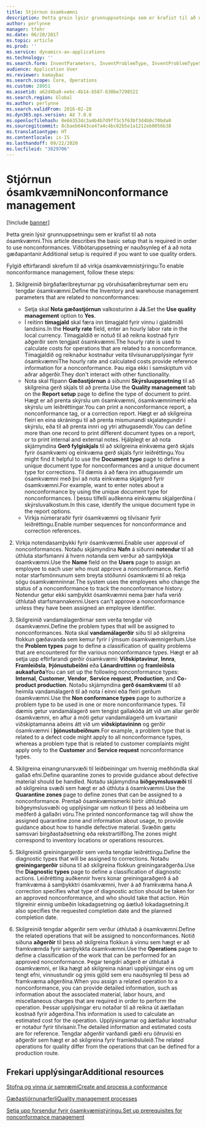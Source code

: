 ```yaml
---
title: Stjórnun ósamkvæmni
description: Þetta grein lýsir grunnuppsetningu sem er krafist til að nota ósamkvæmni. Viðbótaruppsetning er nauðsynleg ef á að nota gæðapantanir.
author: perlynne
manager: tfehr
ms.date: 06/20/2017
ms.topic: article
ms.prod: ''
ms.service: dynamics-ax-applications
ms.technology: ''
ms.search.form: InventParameters, InventProblemType, InventProblemTypeSetup, InventQuarantineZone, InventTestDiagnosticType, InventTestReportSetup, SysUserManagement, InventTestRelatedOperations
audience: Application User
ms.reviewer: kamaybac
ms.search.scope: Core, Operations
ms.custom: 28951
ms.assetid: a62d4ba8-eebc-4b14-b587-630be7298522
ms.search.region: Global
ms.author: perlynne
ms.search.validFrom: 2016-02-28
ms.dyn365.ops.version: AX 7.0.0
ms.openlocfilehash: 0e66353dc3a4b4b7d9ff3c5f63bf3d4b0c70bda0
ms.sourcegitcommit: 8cbaeb6443ce47a4c4bc02b5e1a1212eb0056b38
ms.translationtype: HT
ms.contentlocale: is-IS
ms.lasthandoff: 09/22/2020
ms.locfileid: "3829706"
---
```

# <a name="nonconformance-management"></a><span data-ttu-id="60b4a-104">Stjórnun ósamkvæmni</span><span class="sxs-lookup"><span data-stu-id="60b4a-104">Nonconformance management</span></span>

[!include [banner](../includes/banner.md)]

<span data-ttu-id="60b4a-105">Þetta grein lýsir grunnuppsetningu sem er krafist til að nota ósamkvæmni.</span><span class="sxs-lookup"><span data-stu-id="60b4a-105">This article describes the basic setup that is required in order to use nonconformances.</span></span> <span data-ttu-id="60b4a-106">Viðbótaruppsetning er nauðsynleg ef á að nota gæðapantanir.</span><span class="sxs-lookup"><span data-stu-id="60b4a-106">Additional setup is required if you want to use quality orders.</span></span>

<span data-ttu-id="60b4a-107">Fylgið eftirfarandi skrefum til að virkja ósamkvæmnistýringu:</span><span class="sxs-lookup"><span data-stu-id="60b4a-107">To enable nonconformance management, follow these steps:</span></span>

1.  <span data-ttu-id="60b4a-108">Skilgreinið birgðafæribreyturnar pg vöruhúsafæribreyturnar sem eru tengdar ósamkvæmni.</span><span class="sxs-lookup"><span data-stu-id="60b4a-108">Define the Inventory and warehouse management parameters that are related to nonconformances:</span></span>
    -   <span data-ttu-id="60b4a-109">Setja skal **Nota gæðastjórnun** valkosturinn á **Já**.</span><span class="sxs-lookup"><span data-stu-id="60b4a-109">Set the **Use quality management** option to **Yes**.</span></span>
    -   <span data-ttu-id="60b4a-110">Í reitinn **tímagjald** skal færa inn tímagjald fyrir vinnu í gjaldmiðli landsins.</span><span class="sxs-lookup"><span data-stu-id="60b4a-110">In the **Hourly rate** field, enter an hourly labor rate in the local currency.</span></span> <span data-ttu-id="60b4a-111">Tímagjaldið er notuð til að reikna kostnað fyrir aðgerðir sem tengjast ósamkvæmni.</span><span class="sxs-lookup"><span data-stu-id="60b4a-111">The hourly rate is used to calculate costs for operations that are related to a nonconformance.</span></span> <span data-ttu-id="60b4a-112">Tímagjaldið og reiknaður kostnaður veita tilvísunarupplýsingar fyrir ósamkvæmni</span><span class="sxs-lookup"><span data-stu-id="60b4a-112">The hourly rate and calculated costs provide reference information for a nonconformance.</span></span> <span data-ttu-id="60b4a-113">Þau eiga ekki í samskiptum við aðrar aðgerðir.</span><span class="sxs-lookup"><span data-stu-id="60b4a-113">They don't interact with other functionality.</span></span>
    -   <span data-ttu-id="60b4a-114">Nota skal flipann **Gæðastjórnun** á síðunni **Skýrsluuppsetning** til að skilgreina gerð skjals til að prenta.</span><span class="sxs-lookup"><span data-stu-id="60b4a-114">Use the **Quality management** tab on the **Report setup** page to define the type of document to print.</span></span> <span data-ttu-id="60b4a-115">Hægt er að prenta skýrslu um ósamkvæmni, ósamkvæmnimerki eða skýrslu um leiðréttingar.</span><span class="sxs-lookup"><span data-stu-id="60b4a-115">You can print a nonconformance report, a nonconformance tag, or a correction report.</span></span> <span data-ttu-id="60b4a-116">Hægt er að skilgreina fleiri en eina skráningu til að prenta mismunandi skjalategundir í skýrslu, eða til að prenta innri og ytri athugasemdir.</span><span class="sxs-lookup"><span data-stu-id="60b4a-116">You can define more than one record to print different document types on a report, or to print internal and external notes.</span></span> <span data-ttu-id="60b4a-117">Hjálplegt er að nota skjámyndina **Gerð fylgiskjals** til að skilgreina einkvæma gerð skjals fyrir ósamkvæmi og einkvæma gerð skjals fyrir leiðréttingu.</span><span class="sxs-lookup"><span data-stu-id="60b4a-117">You might find it helpful to use the **Document type** page to define a unique document type for nonconformances and a unique document type for corrections.</span></span> <span data-ttu-id="60b4a-118">Til dæmis á að færa inn athugasemdir um ósamkvæmni með því að nota einkvæma skjalgerð fyrir ósamkvæmni.</span><span class="sxs-lookup"><span data-stu-id="60b4a-118">For example, want to enter notes about a nonconformance by using the unique document type for nonconformances.</span></span> <span data-ttu-id="60b4a-119">Í þessu tilfelli auðkenna einkvæmu skjalgerðina í skýrsluvalkostum.</span><span class="sxs-lookup"><span data-stu-id="60b4a-119">In this case, identify the unique document type in the report options.</span></span>
    -   <span data-ttu-id="60b4a-120">Virkja númeraraðir fyrir ósamkvæmni og tilvísanir fyrir leiðréttingu.</span><span class="sxs-lookup"><span data-stu-id="60b4a-120">Enable number sequences for nonconformance and correction references.</span></span>

2.  <span data-ttu-id="60b4a-121">Virkja notendasamþykki fyrir ósamkvæmni.</span><span class="sxs-lookup"><span data-stu-id="60b4a-121">Enable user approval of nonconformances.</span></span> <span data-ttu-id="60b4a-122">Notaðu skjámyndina **Nafn** á síðunni **notendur** til að úthluta starfsmanni á hvern notanda sem verður að samþykkja ósamkvæmni.</span><span class="sxs-lookup"><span data-stu-id="60b4a-122">Use the **Name** field on the **Users** page to assign an employee to each user who must approve a nonconformance.</span></span> <span data-ttu-id="60b4a-123">Kerfið notar starfsmönnunum sem breyta stöðunni ósamkvæmi til að rekja sögu ósamkvæmninnar.</span><span class="sxs-lookup"><span data-stu-id="60b4a-123">The system uses the employees who change the status of a noncomformance to track the nonconformance history.</span></span> <span data-ttu-id="60b4a-124">Notendur getur ekki samþykkt ósamkvæmni nema þær hafa verið úthlutað starfsmannakenni.</span><span class="sxs-lookup"><span data-stu-id="60b4a-124">Users can't approve a nonconformance unless they have been assigned an employee identifier.</span></span>
3.  <span data-ttu-id="60b4a-125">Skilgreinið vandamálagerðirnar sem verða tengdar við ósamkvæmni.</span><span class="sxs-lookup"><span data-stu-id="60b4a-125">Define the problem types that will be assigned to nonconformances.</span></span> <span data-ttu-id="60b4a-126">Nota skal **vandamálagerðir** síðu til að skilgreina flokkun gæðavanda sem kemur fyrir í ýmsum ósamkvæmnigerðum.</span><span class="sxs-lookup"><span data-stu-id="60b4a-126">Use the **Problem types** page to define a classification of quality problems that are encountered for the various nonconformance types.</span></span> <span data-ttu-id="60b4a-127">Hægt er að setja upp eftirfarandi gerðir ósamkvæmi: **Viðskiptavinur**, **Innra**, **Framleiðsla**, **Þjónustubeiðni** eða **Lánardrottinn** og **framleiðsla aukaafurða**</span><span class="sxs-lookup"><span data-stu-id="60b4a-127">You can set up the following nonconformance types: **Internal**, **Customer**, **Vendor**, **Service request**, **Production**, and **Co-product production**.</span></span> <span data-ttu-id="60b4a-128">Notaðu skjámyndina **gerð ósamkvæmi** til að heimila vandamálagerð til að nota í einni eða fleiri gerðum ósamkvæmni.</span><span class="sxs-lookup"><span data-stu-id="60b4a-128">Use the **Non conformance types** page to authorize a problem type to be used in one or more nonconformance types.</span></span> <span data-ttu-id="60b4a-129">Til dæmis getur vandamálagerð sem tengist gallakóða átt við um allar gerðir ósamkvæmni, en aftur á móti getur vandamálagerð um kvartanir viðskiptamanna aðeins átt við um **viðskiptavininn** og gerðir ósamkvæmni í **þjónustubeiðnum**.</span><span class="sxs-lookup"><span data-stu-id="60b4a-129">For example, a problem type that is related to a defect code might apply to all nonconformance types, whereas a problem type that is related to customer complaints might apply only to the **Customer** and **Service request** nonconformance types.</span></span>
4.  <span data-ttu-id="60b4a-130">Skilgreina einangrunarsvæði til leiðbeiningar um hvernig meðhöndla skal gallað efni.</span><span class="sxs-lookup"><span data-stu-id="60b4a-130">Define quarantine zones to provide guidance about defective material should be handled.</span></span> <span data-ttu-id="60b4a-131">Notaðu skjámyndina **biðgeymslusvæði** til að skilgreina svæði sem hægt er að úthluta á ósamkvæmni.</span><span class="sxs-lookup"><span data-stu-id="60b4a-131">Use the **Quarantine zones** page to define zones that can be assigned to a nonconformance.</span></span> <span data-ttu-id="60b4a-132">Prentað ósamkvæmismerki birtir úthlutað biðgeymslusvæði og upplýsingar um notkun til þess að leiðbeina um meðferð á gallaðri vöru.</span><span class="sxs-lookup"><span data-stu-id="60b4a-132">The printed nonconformance tag will show the assigned quarantine zone and information about usage, to provide guidance about how to handle defective material.</span></span> <span data-ttu-id="60b4a-133">Svæðin gætu samsvari birgðastaðsetning eða rekstrartilföng.</span><span class="sxs-lookup"><span data-stu-id="60b4a-133">The zones might correspond to inventory locations or operations resources.</span></span>
5.  <span data-ttu-id="60b4a-134">Skilgreinið greiningargerðir sem verða tengdar leiðréttingu.</span><span class="sxs-lookup"><span data-stu-id="60b4a-134">Define the diagnostic types that will be assigned to corrections.</span></span> <span data-ttu-id="60b4a-135">Notaðu **greiningargerðir** síðuna til að skilgreina flokkun greiningaraðgerða.</span><span class="sxs-lookup"><span data-stu-id="60b4a-135">Use the **Diagnostic types** page to define a classification of diagnostic actions.</span></span> <span data-ttu-id="60b4a-136">Leiðrétting auðkennir hvers konar greiningaraðgerð á að framkvæma á samþykktri ósamkvæmni, hver á að framkvæma hana.</span><span class="sxs-lookup"><span data-stu-id="60b4a-136">A correction specifies what type of diagnostic action should be taken for an approved nonconformance, and who should take that action.</span></span> <span data-ttu-id="60b4a-137">Hún tilgreinir einnig umbeðin lokadagsetning og áætluð lokadagsetning.</span><span class="sxs-lookup"><span data-stu-id="60b4a-137">It also specifies the requested completion date and the planned completion date.</span></span>
6.  <span data-ttu-id="60b4a-138">Skilgreinið tengdar aðgerðir sem verður úthlutað á ósamkvæmni.</span><span class="sxs-lookup"><span data-stu-id="60b4a-138">Define the related operations that will be assigned to nonconformances.</span></span> <span data-ttu-id="60b4a-139">Notið síðuna **aðgerðir** til þess að skilgreina flokkun á vinnu sem hægt er að framkvæmda fyrir samþykkta ósamkvæmni.</span><span class="sxs-lookup"><span data-stu-id="60b4a-139">Use the **Operations** page to define a classification of the work that can be performed for an approved nonconformance.</span></span> <span data-ttu-id="60b4a-140">Þegar tengdri aðgerð er úthlutað á ósamkvæmni, er líka hægt að skilgreina nánari upplýsingar eins og um tengt efni, vinnustundir og ýmis gjöld sem eru nauðsynleg til þess að framkvæma aðgerðina.</span><span class="sxs-lookup"><span data-stu-id="60b4a-140">When you assign a related operation to a nonconformance, you can provide detailed information, such as information about the associated material, labor hours, and miscellaneous charges that are required in order to perform the operation.</span></span> <span data-ttu-id="60b4a-141">Þessar upplýsingar eru notaðar til að reikna út áætlaðan kostnað fyrir aðgerðina.</span><span class="sxs-lookup"><span data-stu-id="60b4a-141">This information is used to calculate an estimated cost for the operation.</span></span> <span data-ttu-id="60b4a-142">Upplýsingarnar og áætlaður kostnaður er notaður fyrir tilvísanir.</span><span class="sxs-lookup"><span data-stu-id="60b4a-142">The detailed information and estimated costs are for reference.</span></span> <span data-ttu-id="60b4a-143">Tengdar aðgerðir varðandi gæði eru öðruvísi en aðgerðir sem hægt er að skilgreina fyrir framleiðsluleið.</span><span class="sxs-lookup"><span data-stu-id="60b4a-143">The related operations for quality differ from the operations that can be defined for a production route.</span></span>


<a name="additional-resources"></a><span data-ttu-id="60b4a-144">Frekari upplýsingar</span><span class="sxs-lookup"><span data-stu-id="60b4a-144">Additional resources</span></span>
--------

[<span data-ttu-id="60b4a-145">Stofna og vinna úr samræmi</span><span class="sxs-lookup"><span data-stu-id="60b4a-145">Create and process a conformance</span></span>](tasks/create-process-non-conformance.md)

[<span data-ttu-id="60b4a-146">Gæðastjórnunarferli</span><span class="sxs-lookup"><span data-stu-id="60b4a-146">Quality management processes</span></span>](quality-management-processes.md)

[<span data-ttu-id="60b4a-147">Setja upp forsendur fyrir ósamkvæmistýringu.</span><span class="sxs-lookup"><span data-stu-id="60b4a-147">Set up prerequisites for nonconformance management</span></span>](tasks/set-up-prerequisites-nonconformance-management.md)
